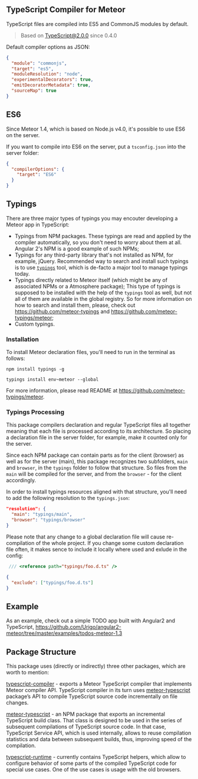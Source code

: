 ## TypeScript Compiler for Meteor

TypeScript files are compiled into ES5 and CommonJS modules by default.

> Based on TypeScript@2.0.0 since 0.4.0

Default compiler options as JSON:
````json
{
  "module": "commonjs",
  "target": "es5",
  "moduleResolution": "node",
  "experimentalDecorators": true,
  "emitDecoratorMetadata": true,
  "sourceMap": true
}
````
## ES6

Since Meteor 1.4, which is based on Node.js v4.0, it's possible to use ES6 on the server.

If you want to compile into ES6 on the server, put a `tsconfig.json` into the server folder:
```json
{
  "compilerOptions": {
    "target": "ES6"
  }
}
```

## Typings

There are three major types of typings you may encouter developing a Meteor app in TypeScript:
- Typings from NPM packages. These typings are read and applied by the compiler automatically, so you don't need to worry about them at
  all. Angular 2's NPM is a good example of such NPMs;
- Typings for any third-party library that's not installed as NPM, for example, jQuery. Recommended way to search and install such typings is to use [`typings`](https://github.com/typings/typings) tool, which is de-facto a major tool to manage typings today.
- Typings directly related to Meteor itself (which might be any of associated NPMs or a Atmosphere package);
  This type of typings is supposed to be installed with the help of the `typings` tool as well, but not all of them are available in the global registry. So for more information on how to search and install them, please, check out https://github.com/meteor-typings and https://github.com/meteor-typings/meteor;
- Custom typings.

### Installation

To install Meteor declaration files, you'll need to run in the terminal as follows:
````
npm install typings -g

typings install env~meteor --global
````

For more information, please read README at https://github.com/meteor-typings/meteor.

### Typings Processing

This package compilers declaration and regular TypeScript files all together meaning that each file is processed according to its architecture. So placing a declaration file in the server folder, for example, make it counted only for the server.

Since each NPM package can contain parts as for the client (browser) as well as for the server (main), this package recognizes two subfolders, `main` and `browser`, in the `typings` folder to follow that structure. So files from the `main` will be compiled for the server, and from the `browser` - for the client accordingly.

In order to install typings resources aligned with that structure, you'll need to
add the following resolution to the `typings.json`:

```json
"resolution": {
  "main": "typings/main",
  "browser": "typings/browser"
}
```

Please note that any change to a global declaration file will cause re-compilation of the whole project.
If you change some custom declaration file often, it makes sence to include it locally where used and exlude in the config:
```ts
 /// <reference path="typings/foo.d.ts" />
```
```json
{
  "exclude": ["typings/foo.d.ts"]
}
```

## Example

As an example, check out a simple TODO app built with Angular2 and TypeScript,
https://github.com/Urigo/angular2-meteor/tree/master/examples/todos-meteor-1.3

## Package Structure

This package uses (directly or indirectly) three other packages, which are worth to mention:

[typescript-compiler](https://github.com/barbatus/typescript-compiler) - exports a Meteor TypeScript compiler that implements Meteor compiler API. TypeScript compiler in its turn uses [meteor-typescript](https://github.com/barbatus/meteor-typescript) package’s API
to compile TypeScript source code incrementally on file changes.

[meteor-typescript](https://github.com/barbatus/meteor-typescript) - an NPM package that exports an incremental TypeScript build class.
That class is designed to be used in the series of subsequent compilations of TypeScript source code. In that case, TypeScript Service API, which is used internally, allows to reuse compilation statistics and data between subsequent builds, thus, improving speed of the compilation.

[typescript-runtime](https://github.com/barbatus/typescript-runtime) - currently contains TypeScript helpers,
which allow to configure behavior of some parts of the compiled TypeScript code for special use cases. One of the use cases is usage with the old browsers.
